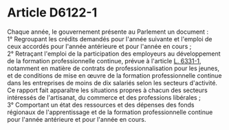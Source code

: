 # Article D6122-1

  
Chaque année, le gouvernement présente au Parlement un document :   
1° Regroupant les crédits demandés pour l'année suivante et l'emploi de ceux accordés pour l'année antérieure et pour l'année en cours ;   
2° Retraçant l'emploi de la participation des employeurs au développement de la formation professionnelle continue, prévue à l'article [L. 6331-1][1], notamment en matière de contrats de professionnalisation pour les jeunes, et de conditions de mise en œuvre de la formation professionnelle continue dans les entreprises de moins de dix salariés selon les secteurs d'activité. Ce rapport fait apparaître les situations propres à chacun des secteurs intéressés de l'artisanat, du commerce et des professions libérales ;   
3° Comportant un état des ressources et des dépenses des fonds régionaux de l'apprentissage et de la formation professionnelle continue pour l'année antérieure et pour l'année en cours.

 [1]: /affichCodeArticle.do?cidTexte=LEGITEXT000006072050&idArticle=LEGIARTI000006904277&dateTexte=&categorieLien=cid